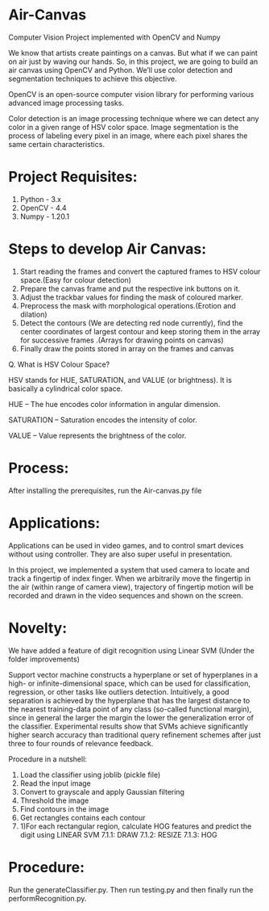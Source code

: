 # Air-Canvas
Computer Vision Project implemented with OpenCV and Numpy

We know that artists create paintings on a canvas. But what if we can paint on air just by waving our hands. So, in this project, we are going to build an air canvas using OpenCV and Python.
We’ll use color detection and segmentation techniques to achieve this objective.

OpenCV is an open-source computer vision library for performing various advanced image processing tasks.

Color detection is an image processing technique where we can detect any color in a given range of HSV color space.
Image segmentation is the process of labeling every pixel in an image, where each pixel shares the same certain characteristics.

# Project Requisites:
1. Python - 3.x 
2. OpenCV - 4.4
3. Numpy - 1.20.1

# Steps to develop Air Canvas:
1. Start reading the frames and convert the captured frames to HSV colour space.(Easy for colour detection)
2. Prepare the canvas frame and put the respective ink buttons on it. 
3. Adjust the trackbar values for finding the mask of coloured marker.
4. Preprocess the mask with morphological operations.(Erotion and dilation)
5. Detect the contours (We are detecting red node currently), find the center coordinates of largest contour and keep storing them in the array for successive frames .(Arrays for drawing points on canvas)
6. Finally draw the points stored in array on the frames and canvas

Q. What is HSV Colour Space?

HSV stands for HUE, SATURATION, and VALUE (or brightness). It is basically a cylindrical color space.

HUE – The hue encodes color information in angular dimension.

SATURATION – Saturation encodes the intensity of color.

VALUE – Value represents the brightness of the color.

# Process:
After installing the prerequisites, run the Air-canvas.py file

# Applications: 

Applications can be used in video games, and to control smart devices without using controller. They are also super useful in presentation.

In this project, we implemented a system that used camera to locate and track a fingertip of index finger. When we arbitrarily move the fingertip in the air (within range of camera view), trajectory of fingertip motion will be recorded and drawn in the video sequences and shown on the screen.

# Novelty:
We have added a feature of digit recognition using Linear SVM (Under the folder improvements)

Support vector machine constructs a hyperplane or set of hyperplanes in a high- or infinite-dimensional space, which can be used for classification, regression, or other tasks like outliers detection. Intuitively, a good separation is achieved by the hyperplane that has the largest distance to the nearest training-data point of any class (so-called functional margin), since in general the larger the margin the lower the generalization error of the classifier. Experimental results show that SVMs achieve significantly higher search accuracy than traditional query refinement schemes after just three to four rounds of relevance feedback. 

Procedure in a nutshell:

1. Load the classifier using joblib (pickle file)
2. Read the input image 
3. Convert to grayscale and apply Gaussian filtering 
4. Threshold the image
5. Find contours in the image
6. Get rectangles contains each contour 
7. 1)For each rectangular region, calculate HOG features and predict the digit using LINEAR SVM 7.1.1: DRAW 7.1.2: RESIZE 7.1.3: HOG

# Procedure:
Run the generateClassifier.py. Then run testing.py and then finally run the performRecognition.py.
